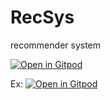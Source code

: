 # RecSys
recommender system

[![Open in Gitpod](https://gitpod.io/button/open-in-gitpod.svg)](https://gitpod.io/#<project-url>)

Ex: [![Open in Gitpod](https://gitpod.io/button/open-in-gitpod.svg)](https://gitpod.io/#https://github.com/nsanka/RecSys)
